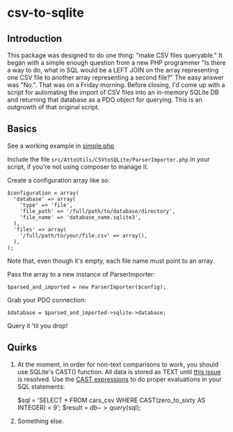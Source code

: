 # csv-to-sqlite

## Introduction

This package was designed to do one thing: "make CSV files queryable." It began
with a simple enough question from a new PHP programmer "Is there a way to do,
what in SQL would be a LEFT JOIN on the array representing one CSV file to
another array representing a second file?" The easy answer was "No.". That was
on a Friday morning. Before closing, I'd come up with a script for automating
the import of CSV files into an in-memory SQLite DB and returning that database
as a PDO object for querying. This is an outgrowth of that original script.

## Basics

See a working example in [simple.php][example1]

Include the file `src/AttoUtils/CSVtoSQLite/ParserImporter.php` in your script,
if you're not using composer to manage it.

Create a configuration array like so:

    $configuration = array(
      'database' => array(
        'type' => 'file',
        'file_path' => '/full/path/to/database/directory',
        'file_name' => 'database_name.sqlite3',
      ),
      'files' => array(
        '/full/path/to/your/file.csv' => array(),
      ),
    );

Note that, even though it's empty, each file name must point to an array.

Pass the array to a new instance of ParserImporter:

    $parsed_and_imported = new ParserImporter($config);

Grab your PDO connection:

    $database = $parsed_and_imported->sqlite->database;

Query it 'til you drop!

## Quirks

1. At the moment, in order for non-text comparisons to work, you should 
use SQLite's CAST() function. All data is stored as TEXT until 
[this issue][issue4] is resolved. Use the [CAST expressions][cast] to do proper 
evaluations in your SQL statements:

    $sql = 'SELECT * FROM cars_csv WHERE CAST(zero_to_sixty AS INTEGER) < 9';
    $result = $db->query($sql);

2. Something else.

[example1]:./examples/simple.php
[issue4]:https://github.com/jedgell/csv-to-sqlite/issues/4
[cast]:http://www.sqlite.org/lang_expr.html#castexpr
